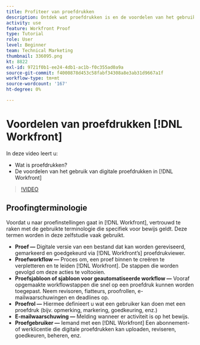 ```yaml
---
title: Profiteer van proefdrukken
description: Ontdek wat proefdrukken is en de voordelen van het gebruik van digitale proefdrukken in [!DNL  Workfront].
activity: use
feature: Workfront Proof
type: Tutorial
role: User
level: Beginner
team: Technical Marketing
thumbnail: 336095.png
kt: 8822
exl-id: 9721f0b1-ee24-4db1-ac1b-f0c355ad0a9a
source-git-commit: f4000878d453c58fabf34308a8e3ab31d9667a1f
workflow-type: tm+mt
source-wordcount: '167'
ht-degree: 0%

---
```


# Voordelen van proefdrukken [!DNL Workfront]

In deze video leert u:

* Wat is proefdrukken?
* De voordelen van het gebruik van digitale proefdrukken in [!DNL Workfront]

>[!VIDEO](https://video.tv.adobe.com/v/336095/?quality=12)

## Proofingterminologie

Voordat u naar proefinstellingen gaat in [!DNL  Workfront], vertrouwd te raken met de gebruikte terminologie die specifiek voor bewijs geldt. Deze termen worden in deze zelfstudie vaak gebruikt.

* **Proef —** Digitale versie van een bestand dat kan worden gereviseerd, gemarkeerd en goedgekeurd via [!DNL Workfront’s] proefdrukviewer.
* **Proefworkflow —** Proces om, een proef binnen te creëren te verpletteren en te leiden [!DNL Workfront]. De stappen die worden gevolgd om deze acties te voltooien.
* **Proefsjabloon of sjabloon voor geautomatiseerde workflow —** Vooraf opgemaakte workflowstappen die snel op een proefdruk kunnen worden toegepast. Neem revisoren, fiatteurs, proofrollen, e-mailwaarschuwingen en deadlines op.
* **Proefrol —** Hiermee definieert u wat een gebruiker kan doen met een proefdruk (bijv. opmerking, markering, goedkeuring, enz.)
* **E-mailwaarschuwing —** Melding wanneer er activiteit is op het bewijs.
* **Proefgebruiker —** Iemand met een [!DNL Workfront] Een abonnement- of werklicentie die digitale proefdrukken kan uploaden, reviseren, goedkeuren, beheren, enz.

<!--
For a complete list of [!DNL Workfront] proof terms, download this guide.
-->
